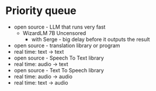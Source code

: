 # Priority queue

* open source - LLM that runs very fast
  * WizardLM 7B Uncensored
    * with Serge - big delay before it outputs the result
* open source - translation library or program
* real time: text -> text
* open source - Speech To Text library
* real time: audio -> text
* open source - Text To Speech library
* real time: audio -> audio
* real time: text -> audio